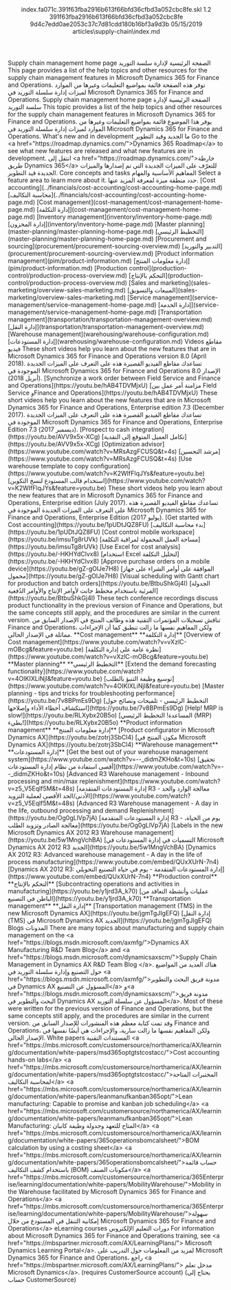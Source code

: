 <?xml version="1.0" encoding="UTF-8"?>
<xliff xmlns:logoport="urn:logoport:xliffeditor:xliff-extras:1.0" xmlns:tilt="urn:logoport:xliffeditor:tilt-non-translatables:1.0" xmlns:xsi="http://www.w3.org/2001/XMLSchema-instance" xmlns="urn:oasis:names:tc:xliff:document:1.2" xmlns:xliffext="urn:microsoft:content:schema:xliffextensions" version="1.2" xsi:schemaLocation="urn:oasis:names:tc:xliff:document:1.2 xliff-core-1.2-transitional.xsd">
  <file datatype="xml" source-language="en-US" original="index.md" target-language="ar-SA">
    <header>
      <tool tool-company="Microsoft" tool-version="1.0-7889195" tool-name="mdxliff" tool-id="mdxliff"/>
      <xliffext:skl_file_name>index.fa071c.391f63fba2916b613f66bfd36cfbd3a052cbc8fe.skl</xliffext:skl_file_name>
      <xliffext:version>1.2</xliffext:version>
      <xliffext:ms.openlocfilehash>391f63fba2916b613f66bfd36cfbd3a052cbc8fe</xliffext:ms.openlocfilehash>
      <xliffext:ms.sourcegitcommit>9d4c7edd0ae2053c37c7d81cdd180b16bf3a9d3b</xliffext:ms.sourcegitcommit>
      <xliffext:ms.lasthandoff>05/15/2019</xliffext:ms.lasthandoff>
      <xliffext:ms.openlocfilepath>articles\supply-chain\index.md</xliffext:ms.openlocfilepath>
    </header>
    <body>
      <group extype="content" id="content">
        <trans-unit xml:space="preserve" translate="yes" id="101" restype="x-metadata">
          <source>Supply chain management home page</source>
        <target logoport:matchpercent="101" state="translated" state-qualifier="leveraged-tm">الصفحة الرئيسية لإدارة سلسة التوريد</target></trans-unit>
        <trans-unit xml:space="preserve" translate="yes" id="102" restype="x-metadata">
          <source>This page provides a list of the help topics and other resources for the supply chain management features in Microsoft Dynamics 365 for Finance and Operations.</source>
        <target logoport:matchpercent="101" state="translated" state-qualifier="leveraged-tm">توفر هذه الصفحة قائمة بمواضيع التعليمات وغيرها من الموارد لميزات إدارة سلسلة التوريد في Microsoft Dynamics 365 for Finance and Operations.</target></trans-unit>
        <trans-unit xml:space="preserve" translate="yes" id="103">
          <source>Supply chain management home page</source>
        <target logoport:matchpercent="101" state="translated" state-qualifier="leveraged-tm">الصفحة الرئيسية لإدارة سلسة التوريد</target></trans-unit>
        <trans-unit xml:space="preserve" translate="yes" id="104">
          <source>This topic provides a list of the help topics and other resources for the supply chain management features in Microsoft Dynamics 365 for Finance and Operations.</source>
        <target logoport:matchpercent="101" state="translated" state-qualifier="leveraged-tm">يوفر هذا الموضوع قائمة بمواضيع التعليمات وغيرها من الموارد لميزات إدارة سلسلة التوريد في Microsoft Dynamics 365 for Finance and Operations.</target></trans-unit>
        <trans-unit xml:space="preserve" translate="yes" id="105">
          <source>What's new and in development</source>
        <target logoport:matchpercent="101" state="translated" state-qualifier="leveraged-tm">ما الجديد وقيد التطوير</target></trans-unit>
        <trans-unit xml:space="preserve" translate="yes" id="106">
          <source>Go to the <bpt id="p1">&lt;a href="https://roadmap.dynamics.com/"&gt;</bpt>Dynamics 365 Roadmap<ept id="p1">&lt;/a&gt;</ept> to see what new features are released and what new features are in development.</source>
        <target logoport:matchpercent="101" state="translated" state-qualifier="leveraged-tm">انتقل إلى <bpt id="p1">&lt;a href="https://roadmap.dynamics.com/"&gt;</bpt>خارطة طريق Dynamics 365<ept id="p1">&lt;/a&gt;</ept> للتعرّف على الميزات الجديدة التي تم إصدارها والميزات الجديدة قيد التطوير.</target></trans-unit>
        <trans-unit xml:space="preserve" translate="yes" id="107">
          <source>Core concepts and tasks</source>
        <target logoport:matchpercent="101" state="translated" state-qualifier="leveraged-tm">المفاهيم الأساسية والمهام</target></trans-unit>
        <trans-unit xml:space="preserve" translate="yes" id="108">
          <source>Select a feature area to learn more about it.</source>
        <target logoport:matchpercent="101" state="translated" state-qualifier="leveraged-tm">حدد منطقة ميزة لمعرفة المزيد عنها.</target></trans-unit>
        <trans-unit xml:space="preserve" translate="yes" id="109">
          <source><bpt id="p1">[</bpt>Cost accounting<ept id="p1">](../financials/cost-accounting/cost-accounting-home-page.md)</ept></source>
        <target logoport:matchpercent="101" state="translated" state-qualifier="leveraged-tm"><bpt id="p1">[</bpt>محاسبة التكاليف<ept id="p1">](../financials/cost-accounting/cost-accounting-home-page.md)</ept></target></trans-unit>
        <trans-unit xml:space="preserve" translate="yes" id="110">
          <source><bpt id="p1">[</bpt>Cost management<ept id="p1">](cost-management/cost-management-home-page.md)</ept></source>
        <target logoport:matchpercent="101" state="translated" state-qualifier="leveraged-tm"><bpt id="p1">[</bpt>إدارة التكلفة<ept id="p1">](cost-management/cost-management-home-page.md)</ept></target></trans-unit>
        <trans-unit xml:space="preserve" translate="yes" id="111">
          <source><bpt id="p1">[</bpt>Inventory management<ept id="p1">](inventory/inventory-home-page.md)</ept></source>
        <target logoport:matchpercent="101" state="translated" state-qualifier="leveraged-tm"><bpt id="p1">[</bpt>إدارة المخزون<ept id="p1">](inventory/inventory-home-page.md)</ept></target></trans-unit>
        <trans-unit xml:space="preserve" translate="yes" id="112">
          <source><bpt id="p1">[</bpt>Master planning<ept id="p1">](master-planning/master-planning-home-page.md)</ept></source>
        <target logoport:matchpercent="101" state="translated" state-qualifier="leveraged-tm"><bpt id="p1">[</bpt>التخطيط الرئيسي<ept id="p1">](master-planning/master-planning-home-page.md)</ept></target></trans-unit>
        <trans-unit xml:space="preserve" translate="yes" id="113">
          <source><bpt id="p1">[</bpt>Procurement and sourcing<ept id="p1">](procurement/procurement-sourcing-overview.md)</ept></source>
        <target logoport:matchpercent="101" state="translated" state-qualifier="leveraged-tm"><bpt id="p1">[</bpt>التدبير والتوريد<ept id="p1">](procurement/procurement-sourcing-overview.md)</ept></target></trans-unit>
        <trans-unit xml:space="preserve" translate="yes" id="114">
          <source><bpt id="p1">[</bpt>Product information management<ept id="p1">](pim/product-information.md)</ept></source>
        <target logoport:matchpercent="101" state="translated" state-qualifier="leveraged-tm"><bpt id="p1">[</bpt>إدارة معلومات المنتج<ept id="p1">](pim/product-information.md)</ept></target></trans-unit>
        <trans-unit xml:space="preserve" translate="yes" id="115">
          <source><bpt id="p1">[</bpt>Production control<ept id="p1">](production-control/production-process-overview.md)</ept></source>
        <target logoport:matchpercent="101" state="translated" state-qualifier="leveraged-tm"><bpt id="p1">[</bpt>التحكم بالإنتاج<ept id="p1">](production-control/production-process-overview.md)</ept></target></trans-unit>
        <trans-unit xml:space="preserve" translate="yes" id="116">
          <source><bpt id="p1">[</bpt>Sales and marketing<ept id="p1">](sales-marketing/overview-sales-marketing.md)</ept></source>
        <target logoport:matchpercent="101" state="translated" state-qualifier="leveraged-tm"><bpt id="p1">[</bpt>المبيعات والتسويق<ept id="p1">](sales-marketing/overview-sales-marketing.md)</ept></target></trans-unit>
        <trans-unit xml:space="preserve" translate="yes" id="117">
          <source><bpt id="p1">[</bpt>Service management<ept id="p1">](service-management/service-management-home-page.md)</ept></source>
        <target logoport:matchpercent="101" state="translated" state-qualifier="leveraged-tm"><bpt id="p1">[</bpt>إدارة الخدمة<ept id="p1">](service-management/service-management-home-page.md)</ept></target></trans-unit>
        <trans-unit xml:space="preserve" translate="yes" id="118">
          <source><bpt id="p1">[</bpt>Transportation management<ept id="p1">](transportation/transportation-management-overview.md)</ept></source>
        <target logoport:matchpercent="101" state="translated" state-qualifier="leveraged-tm"><bpt id="p1">[</bpt>إدارة النقل<ept id="p1">](transportation/transportation-management-overview.md)</ept></target></trans-unit>
        <trans-unit xml:space="preserve" translate="yes" id="119">
          <source><bpt id="p1">[</bpt>Warehouse management<ept id="p1">](warehousing/warehouse-configuration.md)</ept></source>
        <target logoport:matchpercent="101" state="translated" state-qualifier="leveraged-tm"><bpt id="p1">[</bpt>إدارة المستودعات<ept id="p1">](warehousing/warehouse-configuration.md)</ept></target></trans-unit>
        <trans-unit xml:space="preserve" translate="yes" id="120">
          <source>Videos</source>
        <target logoport:matchpercent="101" state="translated" state-qualifier="leveraged-tm">مقاطع فيديو</target></trans-unit>
        <trans-unit xml:space="preserve" translate="yes" id="121">
          <source>These short videos help you learn about the new features that are in Microsoft Dynamics 365 for Finance and Operations version 8.0 (April 2018).</source>
        <target logoport:matchpercent="101" state="translated" state-qualifier="leveraged-tm">تساعدك مقاطع الفيديو القصيرة هذه على التعرف على الميزات الجديدة الموجودة في Microsoft Dynamics 365 for Finance and Operations الإصدار 8.0 (أبريل 2018).</target></trans-unit>
        <trans-unit xml:space="preserve" translate="yes" id="122">
          <source><bpt id="p1">[</bpt>Synchronize a work order between Field Service and Finance and Operations<ept id="p1">](https://youtu.be/hAB4TDVMjxU)</ept></source>
        <target logoport:matchpercent="101" state="translated" state-qualifier="leveraged-tm"><bpt id="p1">[</bpt>مزامنة أمر عمل بين Field Service وFinance and Operations<ept id="p1">](https://youtu.be/hAB4TDVMjxU)</ept></target></trans-unit>
        <trans-unit xml:space="preserve" translate="yes" id="123">
          <source>These short videos help you learn about the new features that are in Microsoft Dynamics 365 for Finance and Operations, Enterprise edition 7.3 (December 2017).</source>
        <target logoport:matchpercent="101" state="translated" state-qualifier="leveraged-tm">تساعدك مقاطع الفيديو القصيرة هذه على التعرف على الميزات الجديدة الموجودة في Microsoft Dynamics 365 for Finance and Operations, Enterprise Edition 7.3 (ديسمبر 2017).</target></trans-unit>
        <trans-unit xml:space="preserve" translate="yes" id="124">
          <source><bpt id="p1">[</bpt>Prospect to cash integration<ept id="p1">](https://youtu.be/AVV9x5x-XCg)</ept></source>
        <target logoport:matchpercent="101" state="translated" state-qualifier="leveraged-tm"><bpt id="p1">[</bpt>تكامل العميل المتوقع إلى النقدية<ept id="p1">](https://youtu.be/AVV9x5x-XCg)</ept></target></trans-unit>
        <trans-unit xml:space="preserve" translate="yes" id="125">
          <source><bpt id="p1">[</bpt>Optimization advisor<ept id="p1">](https://www.youtube.com/watch?v=MRsAzgFCUSQ&amp;t=4s)</ept></source>
        <target logoport:matchpercent="101" state="translated" state-qualifier="leveraged-tm"><bpt id="p1">[</bpt>مرشد التحسين‬<ept id="p1">](https://www.youtube.com/watch?v=MRsAzgFCUSQ&amp;t=4s)</ept></target></trans-unit>
        <trans-unit xml:space="preserve" translate="yes" id="126">
          <source><bpt id="p1">[</bpt>Use warehouse template to copy configuration<ept id="p1">](https://www.youtube.com/watch?v=K2WIfFlqJYs&amp;feature=youtu.be)</ept></source>
        <target logoport:matchpercent="101" state="translated" state-qualifier="leveraged-tm"><bpt id="p1">[</bpt>استخدام قالب المستودع لنسخ التكوين<ept id="p1">](https://www.youtube.com/watch?v=K2WIfFlqJYs&amp;feature=youtu.be)</ept></target></trans-unit>
        <trans-unit xml:space="preserve" translate="yes" id="127">
          <source>These short videos help you learn about the new features that are in Microsoft Dynamics 365 for Finance and Operations, Enterprise edition (July 2017).</source>
        <target logoport:matchpercent="101" state="translated" state-qualifier="leveraged-tm">تساعدك مقاطع الفيديو القصيرة هذه على التعرف على الميزات الجديدة الموجودة في Microsoft Dynamics 365 for Finance and Operations, Enterprise Edition (يوليو 2017).</target></trans-unit>
        <trans-unit xml:space="preserve" translate="yes" id="128">
          <source><bpt id="p1">[</bpt>Get started with Cost accounting<ept id="p1">](https://youtu.be/1pUDtJQZ8FU)</ept></source>
        <target logoport:matchpercent="101" state="translated" state-qualifier="leveraged-tm"><bpt id="p1">[</bpt>بدء ‏‫محاسبة التكاليف‬<ept id="p1">](https://youtu.be/1pUDtJQZ8FU)</ept></target></trans-unit>
        <trans-unit xml:space="preserve" translate="yes" id="129">
          <source><bpt id="p1">[</bpt>Cost control mobile workspace<ept id="p1">](https://youtu.be/imsuTg8rUVk)</ept></source>
        <target logoport:matchpercent="101" state="translated" state-qualifier="leveraged-tm"><bpt id="p1">[</bpt>مساحة العمل المحمولة لمراقبة التكلفة<ept id="p1">](https://youtu.be/imsuTg8rUVk)</ept></target></trans-unit>
        <trans-unit xml:space="preserve" translate="yes" id="130">
          <source><bpt id="p1">[</bpt>Use Excel for cost analysis<ept id="p1">](https://youtu.be/-HKHYdClvx8)</ept></source>
        <target logoport:matchpercent="101" state="translated" state-qualifier="leveraged-tm"><bpt id="p1">[</bpt>استخدام Excel لتحليل التكلفة<ept id="p1">](https://youtu.be/-HKHYdClvx8)</ept></target></trans-unit>
        <trans-unit xml:space="preserve" translate="yes" id="131">
          <source><bpt id="p1">[</bpt>Approve purchase orders on a mobile device<ept id="p1">](https://youtu.be/gZ-gOlJe7H8)</ept></source>
        <target logoport:matchpercent="101" state="translated" state-qualifier="leveraged-tm"><bpt id="p1">[</bpt>الموافقة على أوامر الشراء على جهاز محمول<ept id="p1">](https://youtu.be/gZ-gOlJe7H8)</ept></target></trans-unit>
        <trans-unit xml:space="preserve" translate="yes" id="132">
          <source><bpt id="p1">[</bpt>Visual scheduling with Gantt chart for production and batch orders<ept id="p1">](https://youtu.be/BtbuShkGj4I)</ept></source>
        <target logoport:matchpercent="101" state="translated" state-qualifier="leveraged-tm"><bpt id="p1">[</bpt>الجدولة المرئية باستخدام مخطط جانت لأوامر الإنتاج والأوامر الدُفعية<ept id="p1">](https://youtu.be/BtbuShkGj4I)</ept></target></trans-unit>
        <trans-unit xml:space="preserve" translate="yes" id="133">
          <source>These tech conference recordings discuss product functionality in the previous version of Finance and Operations, but the same concepts still apply, and the procedures are similar in the current version.</source>
        <target logoport:matchpercent="101" state="translated" state-qualifier="leveraged-tm">تناقش تسجيلات المؤتمرات التقنية هذه وظائف المنتج في الإصدار السابق من Finance and Operations، ولكن المفاهيم نفسها ما زالت تنطبق كما أن الإجراءات مماثلة في الإصدار الحالي.</target></trans-unit>
        <trans-unit xml:space="preserve" translate="yes" id="134">
          <source><bpt id="p1">**</bpt>Cost management<ept id="p1">**</ept></source>
        <target logoport:matchpercent="101" state="translated" state-qualifier="leveraged-tm"><bpt id="p1">**</bpt>إدارة التكلفة<ept id="p1">**</ept></target></trans-unit>
        <trans-unit xml:space="preserve" translate="yes" id="135">
          <source><bpt id="p1">[</bpt>Overview of Cost management<ept id="p1">](https://www.youtube.com/watch?v=vXzlC-mOBcg&amp;feature=youtu.be)</ept></source>
        <target logoport:matchpercent="101" state="translated" state-qualifier="leveraged-tm"><bpt id="p1">[</bpt>نظرة عامة على إدارة التكلفة<ept id="p1">](https://www.youtube.com/watch?v=vXzlC-mOBcg&amp;feature=youtu.be)</ept></target></trans-unit>
        <trans-unit xml:space="preserve" translate="yes" id="136">
          <source><bpt id="p1">**</bpt>Master planning<ept id="p1">**</ept></source>
        <target logoport:matchpercent="101" state="translated" state-qualifier="leveraged-tm"><bpt id="p1">**</bpt>التخطيط الرئيسي<ept id="p1">**</ept></target></trans-unit>
        <trans-unit xml:space="preserve" translate="yes" id="137">
          <source><bpt id="p1">[</bpt>Extend the demand forecasting functionality<ept id="p1">](https://www.youtube.com/watch?v=4OIKIXLiNjI&amp;feature=youtu.be)</ept></source>
        <target logoport:matchpercent="101" state="translated" state-qualifier="leveraged-tm"><bpt id="p1">[</bpt>توسيع وظيفة التنبؤ بالطلب<ept id="p1">](https://www.youtube.com/watch?v=4OIKIXLiNjI&amp;feature=youtu.be)</ept></target></trans-unit>
        <trans-unit xml:space="preserve" translate="yes" id="138">
          <source><bpt id="p1">[</bpt>Master planning - tips and tricks for troubleshooting performance<ept id="p1">](https://youtu.be/7v8BPmEs9Dg)</ept></source>
        <target logoport:matchpercent="101" state="translated" state-qualifier="leveraged-tm"><bpt id="p1">[</bpt>التخطيط الرئيسي - تلميحات ونصائح حول استكشاف أخطاء الأداء وإصلاحها<ept id="p1">](https://youtu.be/7v8BPmEs9Dg)</ept></target></trans-unit>
        <trans-unit xml:space="preserve" translate="yes" id="139">
          <source><bpt id="p1">[</bpt>Help! MRP is slow!<ept id="p1">](https://youtu.be/RLXybx20B5o)</ept></source>
        <target logoport:matchpercent="101" state="translated" state-qualifier="leveraged-tm"><bpt id="p1">[</bpt>المساعدة! التخطيط الرئيسي (MRP) بطيء!<ept id="p1">](https://youtu.be/RLXybx20B5o)</ept></target></trans-unit>
        <trans-unit xml:space="preserve" translate="yes" id="140">
          <source><bpt id="p1">**</bpt>Product information management<ept id="p1">**</ept></source>
        <target logoport:matchpercent="101" state="translated" state-qualifier="leveraged-tm"><bpt id="p1">**</bpt>إدارة معلومات المنتج<ept id="p1">**</ept></target></trans-unit>
        <trans-unit xml:space="preserve" translate="yes" id="141">
          <source><bpt id="p1">[</bpt>Product configurator in Microsoft Dynamics AX<ept id="p1">](https://youtu.be/zotrj3SbCl4)</ept></source>
        <target logoport:matchpercent="101" state="translated" state-qualifier="leveraged-tm"><bpt id="p1">[</bpt>مكون المنتج في Microsoft Dynamics AX<ept id="p1">](https://youtu.be/zotrj3SbCl4)</ept></target></trans-unit>
        <trans-unit xml:space="preserve" translate="yes" id="142">
          <source><bpt id="p1">**</bpt>Warehouse management<ept id="p1">**</ept></source>
        <target logoport:matchpercent="101" state="translated" state-qualifier="leveraged-tm"><bpt id="p1">**</bpt>إدارة المستودعات<ept id="p1">**</ept></target></trans-unit>
        <trans-unit xml:space="preserve" translate="yes" id="143">
          <source><bpt id="p1">[</bpt>Get the best out of your warehouse management system<ept id="p1">](https://www.youtube.com/watch?v=--_didmZKHo&amp;t=10s)</ept></source>
        <target logoport:matchpercent="101" state="translated" state-qualifier="leveraged-tm"><bpt id="p1">[</bpt>تحقيق أقصى استفادة من نظام إدارة المستودعات<ept id="p1">](https://www.youtube.com/watch?v=--_didmZKHo&amp;t=10s)</ept></target></trans-unit>
        <trans-unit xml:space="preserve" translate="yes" id="144">
          <source><bpt id="p1">[</bpt>Advanced R3 Warehouse management - Inbound processing and min/max replenishment<ept id="p1">](https://www.youtube.com/watch?v=z5_V5Eqlf5M&amp;t=48s)</ept></source>
        <target logoport:matchpercent="101" state="translated" state-qualifier="leveraged-tm"><bpt id="p1">[</bpt>إدارة المستودعات المتقدمة R3 - معالجة الوارد و‏‫الحد الأدنى/الحد الأقصى لعملية التزويد‬<ept id="p1">](https://www.youtube.com/watch?v=z5_V5Eqlf5M&amp;t=48s)</ept></target></trans-unit>
        <trans-unit xml:space="preserve" translate="yes" id="145">
          <source><bpt id="p1">[</bpt>Advanced R3 Warehouse management - A day in the life, outbound processing and demand Replenishment<ept id="p1">](https://youtu.be/Og0gLlVp7jA)</ept></source>
        <target logoport:matchpercent="101" state="translated" state-qualifier="leveraged-tm"><bpt id="p1">[</bpt>إدارة المستودعات المتقدمة R3 - يوم من الحياة، معالجة الصادر وتزويد الطلب<ept id="p1">](https://youtu.be/Og0gLlVp7jA)</ept></target></trans-unit>
        <trans-unit xml:space="preserve" translate="yes" id="146">
          <source><bpt id="p1">[</bpt>Labels in the new Microsoft Dynamics AX 2012 R3 Warehouse management<ept id="p1">](https://youtu.be/5w1MngVchBA)</ept></source>
        <target logoport:matchpercent="101" state="translated" state-qualifier="leveraged-tm"><bpt id="p1">[</bpt>التسميات في إدارة المستودعات في Microsoft Dynamics AX 2012 R3 الجديد<ept id="p1">](https://youtu.be/5w1MngVchBA)</ept></target></trans-unit>
        <trans-unit xml:space="preserve" translate="yes" id="147">
          <source><bpt id="p1">[</bpt>Dynamics AX 2012 R3: Advanced warehouse management - A day in the life of process manufacturing<ept id="p1">](https://www.youtube.com/embed/QUxXUrN-7n4)</ept></source>
        <target logoport:matchpercent="101" state="translated" state-qualifier="leveraged-tm"><bpt id="p1">[</bpt>Dynamics AX 2012 R3: إدارة المستودعات المتقدمة - يوم في حياة التصنيع التحويلي<ept id="p1">](https://www.youtube.com/embed/QUxXUrN-7n4)</ept></target></trans-unit>
        <trans-unit xml:space="preserve" translate="yes" id="148">
          <source><bpt id="p1">**</bpt>Production control<ept id="p1">**</ept></source>
        <target logoport:matchpercent="101" state="translated" state-qualifier="leveraged-tm"><bpt id="p1">**</bpt>التحكم بالإنتاج<ept id="p1">**</ept></target></trans-unit>
        <trans-unit xml:space="preserve" translate="yes" id="149">
          <source><bpt id="p1">[</bpt>Subcontracting operations and activities in manufacturing<ept id="p1">](https://youtu.be/y1jrd3A_k70)</ept></source>
        <target logoport:matchpercent="101" state="translated" state-qualifier="leveraged-tm"><bpt id="p1">[</bpt>عمليات وأنشطة التعاقد من الباطن في التصنيع<ept id="p1">](https://youtu.be/y1jrd3A_k70)</ept></target></trans-unit>
        <trans-unit xml:space="preserve" translate="yes" id="150">
          <source><bpt id="p1">**</bpt>Transportation management<ept id="p1">**</ept></source>
        <target logoport:matchpercent="101" state="translated" state-qualifier="leveraged-tm"><bpt id="p1">**</bpt>إدارة النقل<ept id="p1">**</ept></target></trans-unit>
        <trans-unit xml:space="preserve" translate="yes" id="151">
          <source><bpt id="p1">[</bpt>Transportation management (TMS) in the new Microsoft Dynamics AX<ept id="p1">](https://youtu.be/jgmTgJIgEFQ)</ept></source>
        <target logoport:matchpercent="101" state="translated" state-qualifier="leveraged-tm"><bpt id="p1">[</bpt>إدارة النقل (TMS) في Microsoft Dynamics AX الجديد<ept id="p1">](https://youtu.be/jgmTgJIgEFQ)</ept></target></trans-unit>
        <trans-unit xml:space="preserve" translate="yes" id="152">
          <source>Blogs</source>
        <target logoport:matchpercent="101" state="translated" state-qualifier="leveraged-tm">المدونات</target></trans-unit>
        <trans-unit xml:space="preserve" translate="yes" id="153">
          <source>There are many topics about manufacturing and supply chain management on the <bpt id="p1">&lt;a href="https://blogs.msdn.microsoft.com/axmfg/"&gt;</bpt>Dynamics AX Manufacturing R&amp;D Team Blog<ept id="p1">&lt;/a&gt;</ept> and <bpt id="p2">&lt;a href="https://blogs.msdn.microsoft.com/dynamicsaxscm/"&gt;</bpt>Supply Chain Management in Dynamics AX R&amp;D Team Blog <ept id="p2">&lt;/a&gt;</ept>.</source>
        <target logoport:matchpercent="101" state="translated" state-qualifier="leveraged-tm">هناك العديد من المواضيع حول التصنيع وإدارة سلسلة التوريد في <bpt id="p1">&lt;a href="https://blogs.msdn.microsoft.com/axmfg/"&gt;</bpt>مدونة فريق البحث والتطوير في Dynamics AX المسؤول عن التصنيع<ept id="p1">&lt;/a&gt;</ept> و<bpt id="p2">&lt;a href="https://blogs.msdn.microsoft.com/dynamicsaxscm/"&gt;</bpt>مدونة فريق البحث والتطوير في Dynamics AX المسؤول عن سلسلة التوريد<ept id="p2">&lt;/a&gt;</ept>.</target></trans-unit>
        <trans-unit xml:space="preserve" translate="yes" id="154">
          <source>Most of these were written for the previous version of Finance and Operations, but the same concepts still apply, and the procedures are similar in the current version.</source>
        <target logoport:matchpercent="101" state="translated" state-qualifier="leveraged-tm">وقد تمت كتابة معظم هذه المنشورات للإصدار السابق من Finance and Operations، ولكن المفاهيم نفسها ما زالت سارية، والإجراءات هي أيضًا نفسها في الإصدار الحالي.</target></trans-unit>
        <trans-unit xml:space="preserve" translate="yes" id="155">
          <source>White papers</source>
        <target logoport:matchpercent="101" state="translated" state-qualifier="leveraged-tm">المستندات التقنية</target></trans-unit>
        <trans-unit xml:space="preserve" translate="yes" id="156">
          <source><bpt id="p1">&lt;a href="https://mbs.microsoft.com/customersource/northamerica/AX/learning/documentation/white-papers/msd365optgtstcostacc/"&gt;</bpt>Cost accounting hands-on labs<ept id="p1">&lt;/a&gt;</ept></source>
        <target logoport:matchpercent="101" state="translated" state-qualifier="leveraged-tm"><bpt id="p1">&lt;a href="https://mbs.microsoft.com/customersource/northamerica/AX/learning/documentation/white-papers/msd365optgtstcostacc/"&gt;</bpt>المختبرات المتاحة لمحاسبة التكاليف<ept id="p1">&lt;/a&gt;</ept></target></trans-unit>
        <trans-unit xml:space="preserve" translate="yes" id="157">
          <source><bpt id="p1">&lt;a href="https://mbs.microsoft.com/customersource/northamerica/AX/learning/documentation/white-papers/leanmanufkanban365opt/"&gt;</bpt>Lean manufacturing: Capable to promise and kanban job scheduling<ept id="p1">&lt;/a&gt;</ept></source>
        <target logoport:matchpercent="101" state="translated" state-qualifier="leveraged-tm"><bpt id="p1">&lt;a href="https://mbs.microsoft.com/customersource/northamerica/AX/learning/documentation/white-papers/leanmanufkanban365opt/"&gt;</bpt>Lean Manufacturing: المتاح للتعهد وجدولة وظيفة كانبان<ept id="p1">&lt;/a&gt;</ept></target></trans-unit>
        <trans-unit xml:space="preserve" translate="yes" id="158">
          <source><bpt id="p1">&lt;a href="https://mbs.microsoft.com/customersource/northamerica/AX/learning/documentation/white-papers/365operationsbomcalsheet/"&gt;</bpt>BOM calculation by using a costing sheet<ept id="p1">&lt;/a&gt;</ept></source>
        <target logoport:matchpercent="101" state="translated" state-qualifier="leveraged-tm"><bpt id="p1">&lt;a href="https://mbs.microsoft.com/customersource/northamerica/AX/learning/documentation/white-papers/365operationsbomcalsheet/"&gt;</bpt>‏‫حساب قائمة مكونات الصنف (BOM) ‏‫باستخدام كشف التكاليف‬‏‫‬‬<ept id="p1">&lt;/a&gt;</ept></target></trans-unit>
        <trans-unit xml:space="preserve" translate="yes" id="159">
          <source><bpt id="p1">&lt;a href="https://mbs.microsoft.com/customersource/northamerica/365Enterprise/learning/documentation/white-papers/MobilityWarehouse/"&gt;</bpt>Mobility in the Warehouse facilitated by Microsoft Dynamics 365 for Finance and Operations<ept id="p1">&lt;/a&gt;</ept></source>
        <target logoport:matchpercent="101" state="translated" state-qualifier="leveraged-tm"><bpt id="p1">&lt;a href="https://mbs.microsoft.com/customersource/northamerica/365Enterprise/learning/documentation/white-papers/MobilityWarehouse/"&gt;</bpt>سهولة إمكانية التنقل في المستودع من خلال Microsoft Dynamics 365 for Finance and Operations<ept id="p1">&lt;/a&gt;</ept></target></trans-unit>
        <trans-unit xml:space="preserve" translate="yes" id="160">
          <source>eLearning courses</source>
        <target logoport:matchpercent="101" state="translated" state-qualifier="leveraged-tm">دورات التعليم الإلكتروني</target></trans-unit>
        <trans-unit xml:space="preserve" translate="yes" id="161">
          <source>For information about Microsoft Dynamics 365 for Finance and Operations training, see <bpt id="p1">&lt;a href="https://mbspartner.microsoft.com/AX/LearningPlans/"&gt;</bpt> Microsoft Dynamics Learning Portal<ept id="p1">&lt;/a&gt;</ept>.</source>
        <target logoport:matchpercent="101" state="translated" state-qualifier="leveraged-tm">لمزيد من المعلومات حول التدريب على Microsoft Dynamics 365 for Finance and Operations، راجع <bpt id="p1">&lt;a href="https://mbspartner.microsoft.com/AX/LearningPlans/"&gt;</bpt> مدخل تعلم Microsoft Dynamics<ept id="p1">&lt;/a&gt;</ept>.</target></trans-unit>
        <trans-unit xml:space="preserve" translate="yes" id="162">
          <source>(requires CustomerSource account)</source>
        <target logoport:matchpercent="101" state="translated" state-qualifier="leveraged-tm">(يحتاج إلى حساب CustomerSource)</target></trans-unit>
      </group>
    </body>
  </file>
</xliff>